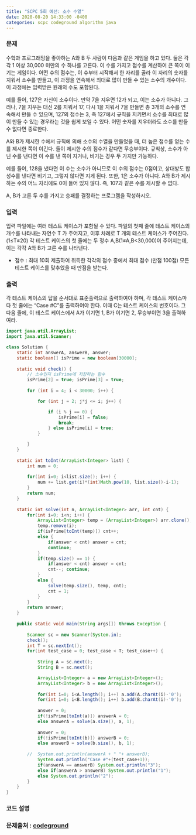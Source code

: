 ```yaml
---
title: "SCPC 5회 예선: 소수 수열"
date: 2020-08-20 14:33:00 -0400
categories: scpc codeground algorithm java
---
```


### 문제
수학과 프로그래밍을 좋아하는 A와 B 두 사람이 다음과 같은 게임을 하고 있다.
둘은 각각 1 이상  30,000 미만의 수 하나를 고른다.
이 수를 가지고 점수를 계산하여 큰 쪽이 이기는 게임이다.
어떤 수의 점수는, 이 수부터 시작해서 한 자리를 골라 이 자리의 숫자를 지워서 소수를 만들고, 이 과정을 연속해서 최대로 많이 만들 수 있는 소수의 개수이다.
이 과정에는 입력받은 원래의 수도 포함된다.

예를 들어, 127은 자신이 소수이다. 만약 7을 지우면 12가 되고, 이는 소수가 아니다.
그러나, 7을 지우는 대신 2를 지워서 17, 다시 1을 지워서 7을 만들면 총 3개의 소수를 연속해서 만들 수 있으며, 127의 점수는 3, 즉 127에서 규칙을 지키면서 소수를 최대로 많이 만들 수 있는 경우라는 것을 쉽게 보일 수 있다.
어떤 숫자를 지우더라도 소수를 만들 수 없다면 종료한다. 

A와 B가 제시한 수에서 규칙에 의해 소수의 수열을 만들었을 때, 더 높은 점수를 얻는 수를 제시한 쪽이 이긴다.
둘이 제시한 수의 점수가 같다면 무승부이다.
규칙상, 소수가 아닌 수를 낸다면 이 수를 낸 쪽이 지거나, 비기는 경우 두 가지만 가능하다.

예를 들어, 128을 냈다면 이 수는 소수가 아니므로 이 수의 점수는 0점이고, 상대방도 합성수를 낸다면 비기고, 그렇지 않다면 지게 된다.
또한, 1은 소수가 아니다. A와 B가 제시하는 수의 어느 자리에도 0이 들어 있지 않다.
즉, 107과 같은 수를 제시할 수 없다.  
  
A, B가 고른 두 수를 가지고 승패를 결정하는 프로그램을 작성하시오.

### 입력
입력 파일에는 여러 테스트 케이스가 포함될 수 있다.
파일의 첫째 줄에 테스트 케이스의 개수를 나타내는 자연수 T 가 주어지고,
이후 차례로  T 개의 테스트 케이스가 주어진다. (1≤T≤20)
각 테스트 케이스의 첫 줄에는 두 정수 A,B(1≤A,B<30,000)이 주어지는데, 이는 각각 A와 B가 고른 수를 나타낸다.  

- 점수 : 최대 10회 제출하여 취득한 각각의 점수 중에서 최대 점수 (만점 100점)
모든 테스트 케이스를 맞추었을 때 만점을 받는다.

### 출력
각 테스트 케이스의 답을 순서대로 표준출력으로 출력하여야 하며,
각 테스트 케이스마다 첫 줄에는 “Case #C”를 출력하여야 한다. 이때 C는 테스트 케이스의 번호이다.
그 다음 줄에, 이 테스트 케이스에서 A가 이기면 1, B가 이기면 2, 무승부이면 3을 출력하여라. 

```java
import java.util.ArrayList;
import java.util.Scanner;

class Solution {
	static int answerA, answerB, answer;
	static boolean[] isPrime = new boolean[30000];
	
	static void check() {
		// 소수인지 isPrime에 저장하는 함수
		isPrime[2] = true; isPrime[3] = true;
		
		for (int i = 4; i < 30000; i++) {

			for (int j = 2; j*j <= i; j++) {

				if (i % j == 0) {
					isPrime[i] = false;
					break;
				} else isPrime[i] = true;
			}

		}
	}
	
	static int toInt(ArrayList<Integer> list) {
		int num = 0;
		
		for(int i=0; i<list.size(); i++) {
			num += list.get(i)*(int)Math.pow(10, list.size()-i-1);
		}
		return num;
	}
	
	static int solve(int n, ArrayList<Integer> arr, int cnt) {
		for(int i=0; i<n; i++) {
			ArrayList<Integer> temp = (ArrayList<Integer>) arr.clone();
			temp.remove(i);
			if(isPrime[toInt(temp)]) cnt++;
			else {
				if(answer < cnt) answer = cnt; 
				continue;
			}
			if(temp.size() == 1) {
				if(answer < cnt) answer = cnt; 
				cnt--; continue;
			}
			else {
				solve(temp.size(), temp, cnt);
				cnt = 1;
			}
		}
		return answer;
	}
	
	public static void main(String args[]) throws Exception	{
		
		Scanner sc = new Scanner(System.in);
		check();
		int T = sc.nextInt();
		for(int test_case = 0; test_case < T; test_case++) {
			
			String A = sc.next();
			String B = sc.next();

			ArrayList<Integer> a = new ArrayList<Integer>();
			ArrayList<Integer> b = new ArrayList<Integer>();
			
			for(int i=0; i<A.length(); i++) a.add(A.charAt(i)-'0');
			for(int i=0; i<B.length(); i++) b.add(B.charAt(i)-'0');
			
			answer = 0;
			if(!isPrime[toInt(a)]) answerA = 0;
			else answerA = solve(a.size(), a, 1);
			
			answer = 0;
			if(!isPrime[toInt(b)]) answerB = 0;
			else answerB = solve(b.size(), b, 1);
			
		//	System.out.println(answerA + " "+ answerB);
			System.out.println("Case #"+(test_case+1));
			if(answerA == answerB) System.out.println("3");
			else if(answerA > answerB) System.out.println("1");
			else System.out.println("2");
		}
	}
}
```

### 코드 설명


### 문제출처 : [codeground]

[codeground]: https://www.codeground.org
